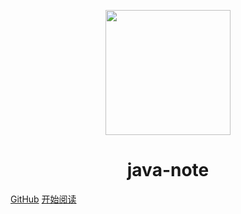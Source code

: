<p align="center">
<img src="https://ss1.bdstatic.com/70cFuXSh_Q1YnxGkpoWK1HF6hhy/it/u=2546381776,389762233&fm=26&gp=0.jpg" width="200" height="200"/>
</p>
<h1 align="center">java-note</h1>

[GitHub](https://github.com/zzl493743016/java-home)
[开始阅读](#java-note)




